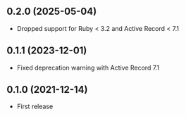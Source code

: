 ## 0.2.0 (2025-05-04)

- Dropped support for Ruby < 3.2 and Active Record < 7.1

## 0.1.1 (2023-12-01)

- Fixed deprecation warning with Active Record 7.1

## 0.1.0 (2021-12-14)

- First release
